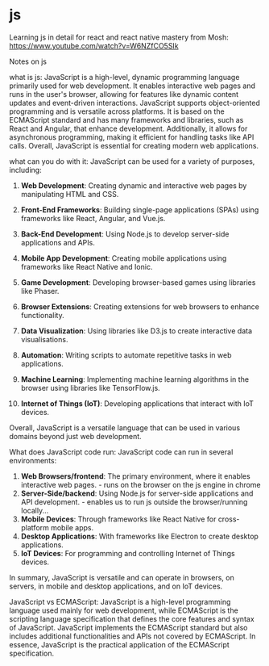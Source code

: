 # js
Learning js in detail for react and react native mastery from Mosh: https://www.youtube.com/watch?v=W6NZfCO5SIk


Notes on js


what is js:
JavaScript is a high-level, dynamic programming language primarily used for web development. It enables interactive web pages and runs in the user's browser, allowing for features like dynamic content updates and event-driven interactions. JavaScript supports object-oriented programming and is versatile across platforms. It is based on the ECMAScript standard and has many frameworks and libraries, such as React and Angular, that enhance development. Additionally, it allows for asynchronous programming, making it efficient for handling tasks like API calls. Overall, JavaScript is essential for creating modern web applications.






what can you do with it: 
JavaScript can be used for a variety of purposes, including:

1. **Web Development**: Creating dynamic and interactive web pages by manipulating HTML and CSS.

2. **Front-End Frameworks**: Building single-page applications (SPAs) using frameworks like React, Angular, and Vue.js.

3. **Back-End Development**: Using Node.js to develop server-side applications and APIs.

4. **Mobile App Development**: Creating mobile applications using frameworks like React Native and Ionic.

5. **Game Development**: Developing browser-based games using libraries like Phaser.

6. **Browser Extensions**: Creating extensions for web browsers to enhance functionality.

7. **Data Visualization**: Using libraries like D3.js to create interactive data visualisations.

8. **Automation**: Writing scripts to automate repetitive tasks in web applications.

9. **Machine Learning**: Implementing machine learning algorithms in the browser using libraries like TensorFlow.js.

10. **Internet of Things (IoT)**: Developing applications that interact with IoT devices.

Overall, JavaScript is a versatile language that can be used in various domains beyond just web development.






What does JavaScript code run:
JavaScript code can run in several environments:

1. **Web Browsers/frontend**: The primary environment, where it enables interactive web pages. - runs on the browser on the js engine in chrome
2. **Server-Side/backend**: Using Node.js for server-side applications and API development. - enables us to run js outside the browser/running locally...
3. **Mobile Devices**: Through frameworks like React Native for cross-platform mobile apps.
4. **Desktop Applications**: With frameworks like Electron to create desktop applications.
5. **IoT Devices**: For programming and controlling Internet of Things devices.

In summary, JavaScript is versatile and can operate in browsers, on servers, in mobile and desktop applications, and on IoT devices.




JavaScript vs ECMAScript:
JavaScript is a high-level programming language used mainly for web development, while ECMAScript is the scripting language specification that defines the core features and syntax of JavaScript. JavaScript implements the ECMAScript standard but also includes additional functionalities and APIs not covered by ECMAScript. In essence, JavaScript is the practical application of the ECMAScript specification.





